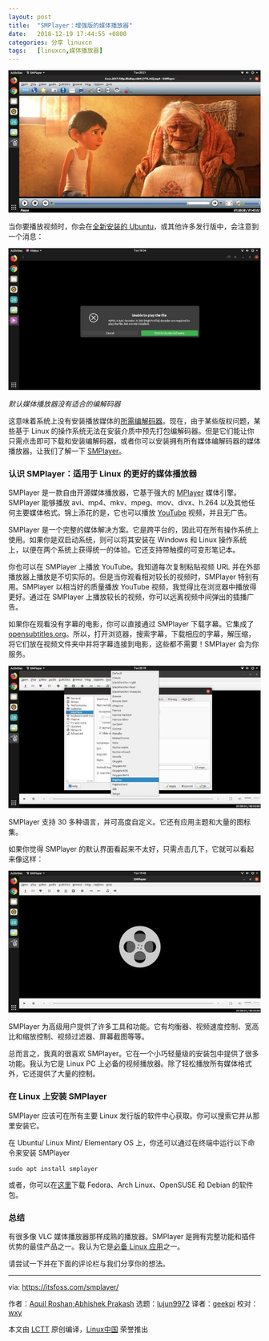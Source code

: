 ```yaml
---
layout: post
title:	"SMPlayer：增强版的媒体播放器"
date:	2018-12-19 17:44:55 +0800 
categories:	分享 linuxcn 
tags:	[linuxcn,媒体播放器]
---
```



![SMPlayer default interface](/Asserts/Images/album/201812/19/174457nffi8ffybh111wuu.jpg)


当你要播放视频时，你会在[全新安装的 Ubuntu](https://itsfoss.com/things-to-do-after-installing-ubuntu-18-04/)，或其他许多发行版中，会注意到一个消息：


![](/Asserts/Images/album/201812/19/174458ek71ipkzwgwzz1fw.jpg)


*默认媒体播放器没有适合的编解码器*


这意味着系统上没有安装播放媒体的[所需编解码器](https://packages.ubuntu.com/trusty/ubuntu-restricted-extras)。现在，由于某些版权问题，某些基于 Linux 的操作系统无法在安装介质中预先打包编解码器。但是它们能让你只需点击即可下载和安装编解码器，或者你可以安装拥有所有媒体编解码器的媒体播放器。让我们了解一下 [SMPlayer](https://www.smplayer.info/)。


### 认识 SMPlayer：适用于 Linux 的更好的媒体播放器


SMPlayer 是一款自由开源媒体播放器，它基于强大的 [MPlayer](http://www.mplayerhq.hu/design7/news.html) 媒体引擎。SMPlayer 能够播放 avi、mp4、mkv、mpeg、mov、divx、h.264 以及其他任何主要媒体格式。锦上添花的是，它也可以播放 [YouTube](https://www.youtube.com/) 视频，并且无广告。


SMPlayer 是一个完整的媒体解决方案。它是跨平台的，因此可在所有操作系统上使用。如果你是双启动系统，则可以将其安装在 Windows 和 Linux 操作系统上，以便在两个系统上获得统一的体验。它还支持带触摸的可变形笔记本。


你也可以在 SMPlayer 上播放 YouTube。我知道每次复制粘贴视频 URL 并在外部播放器上播放是不切实际的。但是当你观看相对较长的视频时，SMPlayer 特别有用。SMPlayer 以相当好的质量播放 YouTube 视频，我觉得比在浏览器中播放得更好。通过在 SMPlayer 上播放较长的视频，你可以远离视频中间弹出的插播广告。


如果你在观看没有字幕的电影，你可以直接通过 SMPlayer 下载字幕。它集成了 [opensubtitles.org](https://www.opensubtitles.org/en/search)。所以，打开浏览器，搜索字幕，下载相应的字幕，解压缩，将它们放在视频文件夹中并将字幕连接到电影，这些都不需要！SMPlayer 会为你服务。


![Automatic subtitle download in SMPlayer](/Asserts/Images/album/201812/19/174459vqzdcioq7dp8kn0n.jpg)


SMPlayer 支持 30 多种语言，并可高度自定义。它还有应用主题和大量的图标集。


如果你觉得 SMPlayer 的默认界面看起来不太好，只需点击几下，它就可以看起来像这样：


![SMPlayer skin change](/Asserts/Images/album/201812/19/174501xrs637u9ur223m2m.jpg)


SMPlayer 为高级用户提供了许多工具和功能。它有均衡器、视频速度控制、宽高比和缩放控制、视频过滤器、屏幕截图等等。


总而言之，我真的很喜欢 SMPlayer。它在一个小巧轻量级的安装包中提供了很多功能。我认为它是 Linux PC 上必备的视频播放器。除了轻松播放所有媒体格式外，它还提供了大量的控制。


### 在 Linux 上安装 SMPlayer


SMPlayer 应该可在所有主要 Linux 发行版的软件中心获取。你可以搜索它并从那里安装它。


在 Ubuntu/ Linux Mint/ Elementary OS 上，你还可以通过在终端中运行以下命令来安装 SMPlayer



```
sudo apt install smplayer
```

或者，你可以在[这里](https://software.opensuse.org/download.html?project=home%3Asmplayerdev&package=smplayer)下载 Fedora、Arch Linux、OpenSUSE 和 Debian 的软件包。


### 总结


有很多像 VLC 媒体播放器那样成熟的播放器。SMPlayer 是拥有完整功能和插件优势的最佳产品之一。我认为它是[必备 Linux 应用](https://itsfoss.com/essential-linux-applications/)之一。


请尝试一下并在下面的评论栏与我们分享你的想法。




---


via: <https://itsfoss.com/smplayer/>


作者：[Aquil Roshan;Abhishek Prakash](https://itsfoss.com/author/aquil/) 选题：[lujun9972](https://github.com/lujun9972) 译者：[geekpi](https://github.com/geekpi) 校对：[wxy](https://github.com/wxy)


本文由 [LCTT](https://github.com/LCTT/TranslateProject) 原创编译，[Linux中国](https://linux.cn/) 荣誉推出
